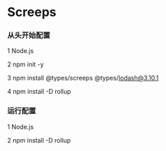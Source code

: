 # Screeps

### 从头开始配置

1 Node.js

2 npm init -y

3 npm install @types/screeps @types/lodash@3.10.1

4 npm install -D rollup

### 运行配置

1 Node.js

2 npm install -D rollup